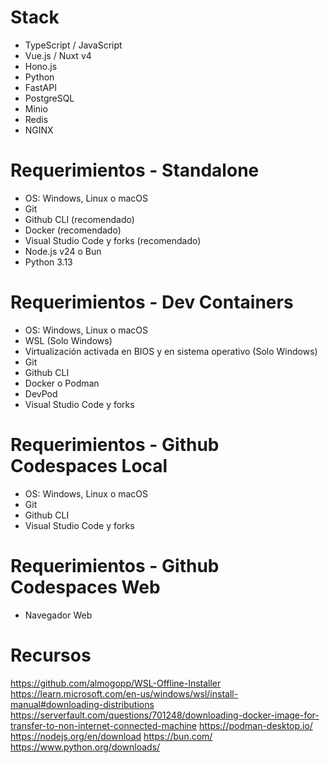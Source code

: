 # Stack
- TypeScript / JavaScript
- Vue.js / Nuxt v4
- Hono.js
- Python
- FastAPI
- PostgreSQL
- Minio
- Redis
- NGINX

# Requerimientos - Standalone
- OS: Windows, Linux o macOS
- Git
- Github CLI (recomendado)
- Docker (recomendado)
- Visual Studio Code y forks (recomendado)
- Node.js v24 o Bun
- Python 3.13

# Requerimientos - Dev Containers
- OS: Windows, Linux o macOS
- WSL (Solo Windows)
- Virtualización activada en BIOS y en sistema operativo (Solo Windows)
- Git
- Github CLI
- Docker o Podman
- DevPod
- Visual Studio Code y forks

# Requerimientos - Github Codespaces Local
- OS: Windows, Linux o macOS
- Git
- Github CLI
- Visual Studio Code y forks

# Requerimientos - Github Codespaces Web
- Navegador Web

# Recursos
https://github.com/almogopp/WSL-Offline-Installer
https://learn.microsoft.com/en-us/windows/wsl/install-manual#downloading-distributions
https://serverfault.com/questions/701248/downloading-docker-image-for-transfer-to-non-internet-connected-machine
https://podman-desktop.io/
https://nodejs.org/en/download
https://bun.com/
https://www.python.org/downloads/